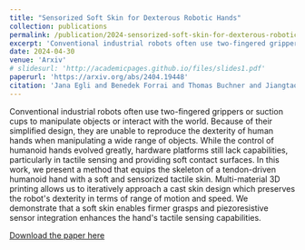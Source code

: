 ```yaml
---
title: "Sensorized Soft Skin for Dexterous Robotic Hands"
collection: publications
permalink: /publication/2024-sensorized-soft-skin-for-dexterous-robotic-hands
excerpt: 'Conventional industrial robots often use two-fingered grippers or suction cups to manipulate objects or interact with the world. Because of their simplified design, they are unable to reproduce the dexterity of human hands when manipulating a wide range of objects. While the control of humanoid hands evolved greatly, hardware platforms still lack capabilities, particularly in tactile sensing and providing soft contact surfaces. In this work, we present a method that equips the skeleton of a tendon-driven humanoid hand with a soft and sensorized tactile skin. Multi-material 3D printing allows us to iteratively approach a cast skin design which preserves the robot's dexterity in terms of range of motion and speed. We demonstrate that a soft skin enables firmer grasps and piezoresistive sensor integration enhances the hand's tactile sensing capabilities.'
date: 2024-04-30
venue: 'Arxiv'
# slidesurl: 'http://academicpages.github.io/files/slides1.pdf'
paperurl: 'https://arxiv.org/abs/2404.19448'
citation: 'Jana Egli and Benedek Forrai and Thomas Buchner and Jiangtao Su and Xiaodong Chen and Robert K. Katzschmann'
---
```


Conventional industrial robots often use two-fingered grippers or suction cups to manipulate objects or interact with the world. Because of their simplified design, they are unable to reproduce the dexterity of human hands when manipulating a wide range of objects. While the control of humanoid hands evolved greatly, hardware platforms still lack capabilities, particularly in tactile sensing and providing soft contact surfaces. In this work, we present a method that equips the skeleton of a tendon-driven humanoid hand with a soft and sensorized tactile skin. Multi-material 3D printing allows us to iteratively approach a cast skin design which preserves the robot's dexterity in terms of range of motion and speed. We demonstrate that a soft skin enables firmer grasps and piezoresistive sensor integration enhances the hand's tactile sensing capabilities.

[Download the paper here](https://arxiv.org/abs/2404.19448)